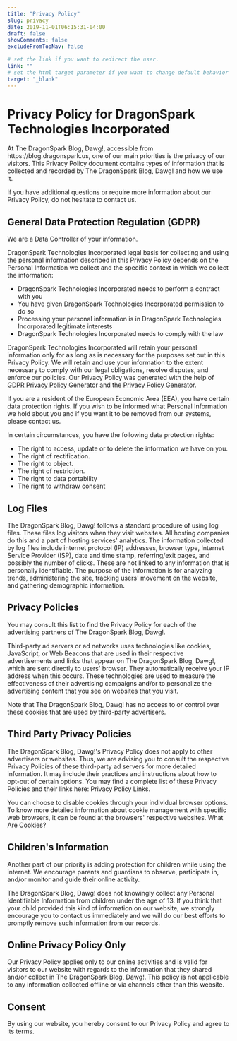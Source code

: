 ```yaml
---
title: "Privacy Policy"
slug: privacy
date: 2019-11-01T06:15:31-04:00
draft: false
showComments: false
excludeFromTopNav: false

# set the link if you want to redirect the user.
link: ""
# set the html target parameter if you want to change default behavior
target: "_blank"
---
```


<h1>Privacy Policy for DragonSpark Technologies Incorporated</h1>
<p>At The DragonSpark Blog, Dawg!, accessible from https://blog.dragonspark.us, one of our main priorities is the privacy of our visitors. This Privacy Policy document contains types of information that is collected and recorded by The DragonSpark Blog, Dawg! and how we use it.</p>
<p>If you have additional questions or require more information about our Privacy Policy, do not hesitate to contact us.</p>
<h2>General Data Protection Regulation (GDPR)</h2>
<p>We are a Data Controller of your information.</p>
<p>DragonSpark Technologies Incorporated legal basis for collecting and using the personal information described in this Privacy Policy depends on the Personal Information we collect and the specific context in which we collect the information:</p>
<ul>
    <li>DragonSpark Technologies Incorporated needs to perform a contract with you</li>
    <li>You have given DragonSpark Technologies Incorporated permission to do so</li>
    <li>Processing your personal information is in DragonSpark Technologies Incorporated legitimate interests</li>
    <li>DragonSpark Technologies Incorporated needs to comply with the law</li>
</ul>

<p>DragonSpark Technologies Incorporated will retain your personal information only for as long as is necessary for the purposes set out in this Privacy Policy. We will retain and use your information to the extent necessary to comply with our legal obligations, resolve disputes, and enforce our policies. Our Privacy Policy was generated with the help of <a href="https://www.gdprprivacynotice.com/">GDPR Privacy Policy Generator</a> and the <a href="https://www.privacypolicygenerator.org">Privacy Policy Generator</a>.</p> 
<p>If you are a resident of the European Economic Area (EEA), you have certain data protection rights. If you wish to be informed what Personal Information we hold about you and if you want it to be removed from our systems, please contact us.</p>
<p>In certain circumstances, you have the following data protection rights:</p>
<ul>
    <li>The right to access, update or to delete the information we have on you.</li>
    <li>The right of rectification.</li> 
    <li>The right to object.</li>
    <li>The right of restriction.</li>
    <li>The right to data portability</li>
    <li>The right to withdraw consent</li>
</ul>

<h2>Log Files</h2>
<p>The DragonSpark Blog, Dawg! follows a standard procedure of using log files. These files log visitors when they visit websites. All hosting companies do this and a part of hosting services' analytics. The information collected by log files include internet protocol (IP) addresses, browser type, Internet Service Provider (ISP), date and time stamp, referring/exit pages, and possibly the number of clicks. These are not linked to any information that is personally identifiable. The purpose of the information is for analyzing trends, administering the site, tracking users' movement on the website, and gathering demographic information.</p>



<h2>Privacy Policies</h2>
<P>You may consult this list to find the Privacy Policy for each of the advertising partners of The DragonSpark Blog, Dawg!.</p>
<p>Third-party ad servers or ad networks uses technologies like cookies, JavaScript, or Web Beacons that are used in their respective advertisements and links that appear on The DragonSpark Blog, Dawg!, which are sent directly to users' browser. They automatically receive your IP address when this occurs. These technologies are used to measure the effectiveness of their advertising campaigns and/or to personalize the advertising content that you see on websites that you visit.</p>
<p>Note that The DragonSpark Blog, Dawg! has no access to or control over these cookies that are used by third-party advertisers.</p>
<h2>Third Party Privacy Policies</h2>
<p>The DragonSpark Blog, Dawg!'s Privacy Policy does not apply to other advertisers or websites. Thus, we are advising you to consult the respective Privacy Policies of these third-party ad servers for more detailed information. It may include their practices and instructions about how to opt-out of certain options. You may find a complete list of these Privacy Policies and their links here: Privacy Policy Links.</p>
<p>You can choose to disable cookies through your individual browser options. To know more detailed information about cookie management with specific web browsers, it can be found at the browsers' respective websites. What Are Cookies?</p>
<h2>Children's Information</h2>
<p>Another part of our priority is adding protection for children while using the internet. We encourage parents and guardians to observe, participate in, and/or monitor and guide their online activity.</p>
<p>The DragonSpark Blog, Dawg! does not knowingly collect any Personal Identifiable Information from children under the age of 13. If you think that your child provided this kind of information on our website, we strongly encourage you to contact us immediately and we will do our best efforts to promptly remove such information from our records.</p>
<h2>Online Privacy Policy Only</h2>
<p>Our Privacy Policy applies only to our online activities and is valid for visitors to our website with regards to the information that they shared and/or collect in The DragonSpark Blog, Dawg!. This policy is not applicable to any information collected offline or via channels other than this website.</p>
<h2>Consent</h2>
<p>By using our website, you hereby consent to our Privacy Policy and agree to its terms.</p>
